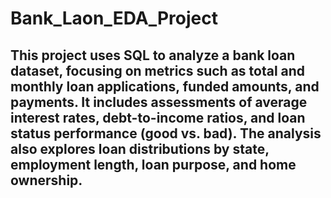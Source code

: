 # Bank_Laon_EDA_Project

## This project uses SQL to analyze a bank loan dataset, focusing on metrics such as total and monthly loan applications, funded amounts, and payments. It includes assessments of average interest rates, debt-to-income ratios, and loan status performance (good vs. bad). The analysis also explores loan distributions by state, employment length, loan purpose, and home ownership.
